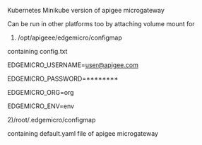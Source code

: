 Kubernetes Minikube version of apigee microgateway 

Can be run in other platforms too by attaching volume mount for 

1) /opt/apigeee/edgemicro/configmap

containing config.txt

EDGEMICRO_USERNAME=user@apigee.com

EDGEMICRO_PASSWORD=********

EDGEMICRO_ORG=org

EDGEMICRO_ENV=env


2)/root/.edgemicro/configmap

containing default.yaml file of apigee microgateway
